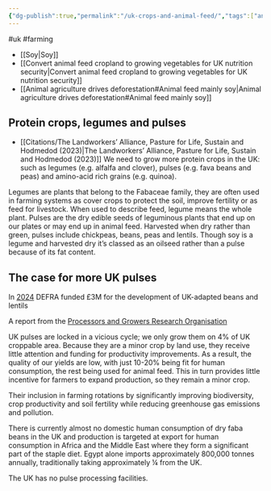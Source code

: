 ```yaml
---
{"dg-publish":true,"permalink":"/uk-crops-and-animal-feed/","tags":["animal_feed"],"created":"2025-10-23T17:42:41.471+01:00","updated":"2025-10-23T19:18:51.191+01:00"}
---
```


#uk #farming 

- [[Soy\|Soy]]
- [[Convert animal feed cropland to growing vegetables for UK nutrition security\|Convert animal feed cropland to growing vegetables for UK nutrition security]]
- [[Animal agriculture drives deforestation#Animal feed mainly soy\|Animal agriculture drives deforestation#Animal feed mainly soy]]
## Protein crops, legumes and pulses
- [[Citations/The Landworkers’ Alliance, Pasture for Life, Sustain and Hodmedod (2023)\|The Landworkers’ Alliance, Pasture for Life, Sustain and Hodmedod (2023)]]
We need to grow more protein crops in the UK: such as legumes (e.g. alfalfa and clover), pulses (e.g. fava beans and peas) and amino-acid rich grains (e.g. quinoa).

Legumes are plants that belong to the Fabaceae family, they are often used in farming systems as cover crops to protect the soil, improve fertility or as feed for livestock. When used to describe feed, legume means the whole plant. Pulses are the dry edible seeds of leguminous plants that end up on our plates or may end up in animal feed. Harvested when dry rather than green, pulses include chickpeas, beans, peas and lentils. Though
soy is a legume and harvested dry it’s classed as an oilseed rather than a pulse because of its fat content.

## The case for more UK pulses
In [2024](https://www.farminguk.com/news/researchers-win-3m-for-uk-grown-climate-resilient-legume-crops_65293.html) DEFRA funded £3M for the development of UK-adapted beans and lentils

A report from the [Processors and Growers Research Organisation](https://www.pgro.org/downloads/PGROBLUEPRINTFORPULSES.pdf) 

UK pulses are locked in a vicious cycle; we only grow them on 4% of UK croppable area. Because they are a minor crop by land use, they receive little attention and funding for productivity improvements. As a result, the quality of our yields are low, with just 10-20% being fit for human consumption, the rest being used for animal feed. This in turn provides little incentive for farmers to expand production, so they remain a minor crop.

Their inclusion in farming rotations by significantly improving biodiversity, crop productivity and soil fertility while reducing greenhouse gas emissions and pollution.

There is currently almost no domestic human consumption of dry faba beans in the UK and production is
targeted at export for human consumption in Africa and the Middle East where they form a significant part
of the staple diet. Egypt alone imports approximately 800,000 tonnes annually, traditionally taking
approximately ¼ from the UK. 

The UK has no pulse processing facilities.
